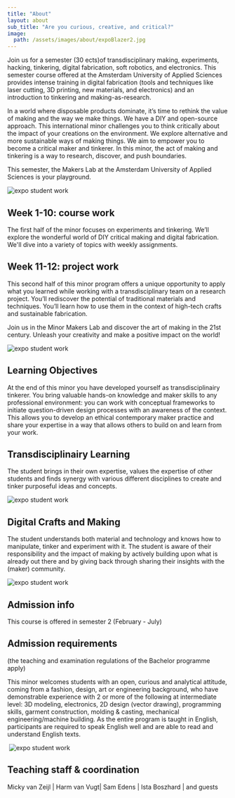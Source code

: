 ```yaml
---
title: "About"
layout: about
sub_title: "Are you curious, creative, and critical?"
image: 
  path: /assets/images/about/expoBlazer2.jpg
---
```


Join us for a semester (30 ects)of transdisciplinary making, experiments, hacking, tinkering, digital fabrication, soft robotics, and electronics. This semester course offered at the Amsterdam University of Applied Sciences provides intense training in digital fabrication (tools and techniques like laser cutting, 3D printing, new materials, and electronics) and an introduction to tinkering and making-as-research.

In a world where disposable products dominate, it’s time to rethink the value of making and the way we make things. We have a DIY and open-source approach. This international minor challenges you to think critically about the impact of your creations on the environment. We explore alternative and more sustainable ways of making things. We aim to empower you to become a critical maker and tinkerer. In this minor, the act of making and tinkering is a way to research, discover, and push boundaries. 

This semester, the Makers Lab at the Amsterdam University of Applied Sciences is your playground.

![expo student work](../../assets/images/about/expoSamples.jpg)

## Week 1-10: course work
The first half of the minor focuses on experiments and tinkering. We’ll explore the wonderful world of DIY critical making and digital fabrication. We'll dive into a variety of topics with weekly assignments.


## Week 11-12: project work
This second half of this minor program offers a unique opportunity to apply what you learned while working with a transdisciplinary team on a research project. You’ll rediscover the potential of traditional materials and techniques. You’ll learn how to use them in the context of high-tech crafts and sustainable fabrication. 

Join us in the Minor Makers Lab and discover the art of making in the 21st century. Unleash your creativity and make a positive impact on the world!

![expo student work](../../assets/images/about/studentsMinor.jpg)

## Learning Objectives
At the end of this minor you have developed yourself as transdisciplinairy tinkerer. You bring valuable hands-on knowledge and maker skills to any professional environment: you can work with conceptual frameworks to initiate question-driven design processes with an awareness of the context. This allows you to develop an ethical contemporary maker practice and share your expertise in a way that allows others to build on and learn from your work.

## Transdisciplinairy Learning
The student brings in their own expertise, values the expertise of other students and finds synergy with various different disciplines to create and tinker purposeful ideas and concepts.

![expo student work](../../assets/images/about/studentsMinor3.jpg)

## Digital Crafts and Making
The student understands both material and technology and knows how to manipulate, tinker and experiment with it. The student is aware of their responsibility and the impact of making by actively building upon what is already out there and by giving back through sharing their insights with the (maker) community.

![expo student work](../../assets/images/about/studentsMinor4.jpg)

## Admission info
This course is offered in semester 2 (February - July)

## Admission requirements

(the teaching and examination regulations of the Bachelor programme apply)

This minor welcomes students with an open, curious and analytical attitude, coming from a fashion, design, art or engineering background, who have demonstrable experience with 2 or more of the following at intermediate level: 3D modeling, electronics, 2D design (vector drawing), programming skills, garment construction, molding & casting, mechanical engineering/machine building. As the entire program is taught in English, participants are required to speak English well and are able to read and understand English texts.

​
![expo student work](../../assets/images/about/expoSun.jpg)

## Teaching staff & coordination
​​Micky van Zeijl | Harm van Vugt| Sam Edens | Ista Boszhard | and guests

